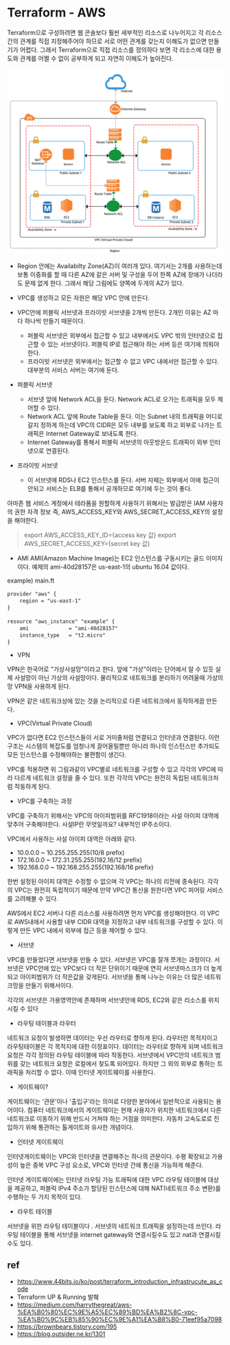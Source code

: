 # Terraform - AWS

Terraform으로 구성하려면 웹 콘솔보다 훨씬 세부적인 리소스로 나누어지고 각 리소스 간의 관계를 직접 지정해주어야 하므로 서로 어떤 관계를 갖는지 이해도가 없으면 만들기가 어렵다. 그래서 Terraform으로 직접 리소스를 정의하다 보면 각 리소스에 대한 용도와 관계를 어쩔 수 없이 공부하게 되고 자연히 이해도가 높아진다.

![arch1](./imgs/arch1.png)

- Region 안에는 Availabilty Zone(AZ)이 여러개 있다. 여기서는 2개를 사용하는데 보통 이중화를 할 때 다른 AZ에 같은 서버 및 구성을 두어 한쪽 AZ에 장애가 나더라도 문제 없게 한다. 그래서 해당 그림에도 양쪽에 두개의 AZ가 있다.

- VPC를 생성하고 모든 자원은 해당 VPC 안에 만든다.

- VPC안에 퍼블릭 서브넷과 프라이빗 서브넷을 2개씩 만든다. 2개인 이유는 AZ 마다 하나씩 만들기 때문이다.
  - 퍼블릭 서브넷은 외부에서 접근할 수 있고 내부에서도 VPC 밖의 인터넷으로 접근할 수 있는 서브넷이다. 퍼블릭 IP로 접근해야 하는 서버 등은 여기에 띄워야 한다.
  - 프라이빗 서브넷은 외부에서는 접근할 수 없고 VPC 내에서만 접근할 수 있다. 대부분의 서비스 서버는 여기에 둔다.

- 퍼블릭 서브넷
  - 서브넷 앞에 Network ACL을 둔다. Network ACL로 오가는 트래픽을 모두 제어할 수 있다.
  - Network ACL 앞에 Route Table을 둔다. 이는 Subnet 내의 트래픽을 어디로 갈지 정하게 하는데 VPC의 CIDR은 모두 내부를 보도록 하고 외부로 나가는 트래픽은 Internet Gateway로 보내도록 한다.
  - Internet Gateway를 통해서 퍼블릭 서브넷의 아웃방운드 트래픽이 외부 인터넷으로 연결된다.

- 프라이빗 서브넷
  - 이 서브넷에 RDS나 EC2 인스턴스를 둔다. 서버 자체는 외부에서 아에 접근이 안되고 서비스는 ELB를 통해서 공개하므로 여기에 두는 것이 좋다.
  

아마존 웹 서비스 계정에서 테라폼을 원할하게 사용하기 위해서는 발급받은 IAM 사용자의 권한 자격 정보 즉, AWS_ACCESS_KEY와 AWS_SECRET_ACCESS_KEY의 설정을 해야한다.

> export AWS_ACCESS_KEY_ID={access key 값}
> export AWS_SECRET_ACCESS_KEY={secret key 값}

- AMI
AMI(Amazon Machine Image)는 EC2 인스턴스를 구동시키는 골드 이미지이다.
예제의 ami-40d28157은 us-east-1의 ubuntu 16.04 값이다.


example) main.ft
```
provider "aws" {
    region = "us-east-1"
}

resource "aws_instance" "example" {
    ami             = "ami-40d28157"
    instance_type   = "t2.micro"
}
```

- VPN

VPN은 한국어로 "가상사설망"이라고 한다. 앞에 "가상"이라는 단어에서 알 수 있듯 실제 사설망이 아닌 가상의 사설망이다. 물리적으로 네트워크를 분리하기 어려울때 가상의 망 VPN을 사용하게 된다.

VPN은 같은 네트워크상에 있는 것을 논리적으로 다른 네트워크에서 동작하게끔 만든다.

- VPC(Virtual Private Cloud)

VPC가 없다면 EC2 인스턴스들이 서로 거미줄처럼 연결되고 인터넷과 연결된다. 이런 구조는 시스템의 복잡도를 엄청나게 끌어올릴뿐만 아니라 하나의 인스턴스만 추가되도 모든 인스턴스를 수정해야하는 불편함이 생긴다.

VPC를 적용하면 위 그림과같이 VPC별로 네트워크를 구성할 수 있고 각각의 VPC에 따라 다르게 네트워크 설정을 줄 수 있다. 또한 각각의 VPC는 완전히 독립된 네트워크처럼 작동하게 된다.

- VPC를 구축하는 과정

VPC를 구축하기 위해서는 VPC의 아이피범위를 RFC1918이라는 사설 아이피 대역에 맞추어 구축해야한다. 사설IP란 무엇일까요? 내부적인 IP주소이다. 

VPC에서 사용하는 사설 아이피 대역은 아래와 같다.

- 10.0.0.0 ~ 10.255.255.255(10/8 prefix)
- 172.16.0.0 ~ 172.31.255.255(182.16/12 prefix)
- 192.168.0.0 ~ 192.168.255.255(192.168/16 prefix)

한번 설정된 아이피 대역은 수정할 수 없으며 각 VPC는 하나의 리전에 종속된다.
각각의 VPC는 완전히 독립적이기 때문에 만약 VPC간 통신을 원한다면 VPC 피어링 서비스를 고려해볼 수 있다.

AWS에서 EC2 서버나 다른 리소스를 사용하려면 먼저 VPC를 생성해야한다.
이 VPC로 AWS내에서 사용할 내부 CIDR 대역을 지정하고 내부 네트워크를 구성할 수 있다. 이렇게 만든 VPC 내에서 외부에 접근 등을 제어할 수 있다.

- 서브넷

VPC를 만들었다면 서브넷을 만들 수 있다. 서브넷은 VPC를 잘개 쪼개는 과정이다. 서브넷은 VPC안에 있는 VPC보다 더 작은 단위이기 때문에 연히 서브넷마스크가 더 높게되고 아이피범위가 더 작은값을 갖게된다.
서브넷을 통해 나누는 이유는 더 많은 네트워크망을 만들기 위해서이다.

각각의 서브넷은 가용영역안에 존재하며 서브넷안에 RDS, EC2와 같은 리소스를 위치시킬 수 있다

- 라우팅 테이블과 라우터

네트워크 요청이 발생하면 데이터는 우선 라우터로 향하게 된다. 라우터란 목적지이고 라우팅테이블은 각 목적지에 대한 이정표이다. 데이터는 라우터로 향하게 되며 네트워크 요청은 각각 정의된 라우팅 테이블에 따라 작동한다.
서브넷에서 VPC안의 네트워크 범위를 갖는 네트워크 요청은 로컬에서 찾도록 되어있다.
하지만 그 외의 외부로 통하는 트래픽을 처리할 수 없다. 이때 인터넷 게이트웨이를 사용한다.

- 게이트웨이?

게이트웨이는 '관문'이나 '출입구'라는 의미로 다양한 분야에서 일반적으로 사용되는 용어이다. 컴퓨터 네트워크에서의 게이트웨이는 현재 사용자가 위치한 네트워크에서 다른 네트워크로 이동하기 위해 반드시 거쳐야 하는 거점을 의미한다. 자동차 고속도로로 진입하기 위해 통관하는 톨게이트와 유사한 개념이다.

- 인터넷 게이트웨이

인터넷게이트웨이는 VPC와 인터넷을 연결해주는 하나의 관문이다. 
수평 확장되고 가용성이 높은 중복 VPC 구성 요소로, VPC와 인터넷 간에 통신을 가능하게 해준다. 

인터넷 게이트웨이에는 인터넷 라우팅 가능 트래픽에 대한 VPC 라우팅 테이블에 대상을 제공하고, 퍼블릭 IPv4 주소가 할당된 인스턴스에 대해 NAT(네트워크 주소 변환)를 수행하는 두 가지 목적이 있다.

- 라우트 테이블

서브넷을 위한 라우팅 테이블이다 . 서브넷의 네트워크 트래픽을 설정하는데 쓰인다. 라우팅 테이블을 통해 서브넷을 internet gateway와 연결시킬수도 있고 nat과 연결시킬수도 있다.










## ref
- https://www.44bits.io/ko/post/terraform_introduction_infrastrucute_as_code
- Terraform UP & Running 발췌
- https://medium.com/harrythegreat/aws-%EA%B0%80%EC%9E%A5%EC%89%BD%EA%B2%8C-vpc-%EA%B0%9C%EB%85%90%EC%9E%A1%EA%B8%B0-71eef95a7098
- https://brownbears.tistory.com/195
- https://blog.outsider.ne.kr/1301